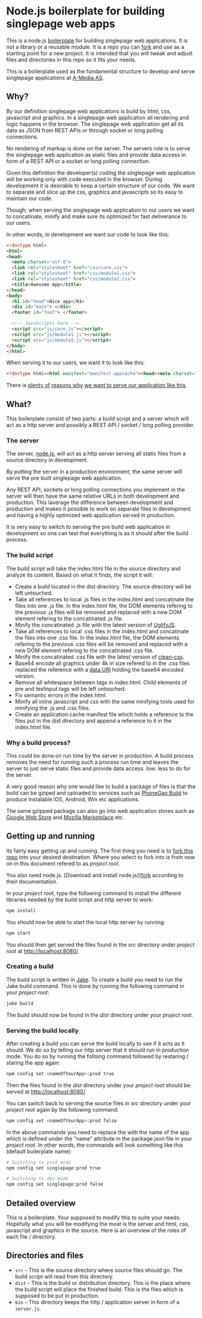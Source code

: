 # Node.js boilerplate for building singlepage web apps

This is a node.js [boilerplate](http://en.wikipedia.org/wiki/Boilerplate_code) for building singlepage web applications. It is not a library or a reusable module. It is a repo you can [fork](https://help.github.com/articles/fork-a-repo) and use as a starting point for a new project. It is intended that you will tweak and adjust files and directories in this repo so it fits your needs.

This is a boilerplate used as the fundamental structure to develop and serve singlepage applications at [A-Media AS](http://amedia.no/?page_id=16).


## Why?

By our definition singlepage web applications is build by html, css, javascript and graphics. In a singlepage web application all rendering and logic happens in the browser. The singlepage web application get all its data as JSON from REST APIs or through socket or long polling connections.

No rendering of markup is done on the server. The servers role is to serve the singlepage web application as static files and provide data access in form of a REST API or a socket or long polling connection.

Given this definition the developer(s) coding the singlepage web application will be working only with code executed in the browser. During development it is desirable to keep a certain structure of our code. We want to separate and slice up the css, graphics and javascripts so its easy to maintain our code.

Though; when serving the singlepage web application to our users we want to concatinate, minify and make sure its optimized for fast deliverance to our users.

In other words; in development we want our code to look like this:

```html
<!doctype html>
<html>
<head>
  <meta charset="utf-8">
  <link rel="stylesheet" href="css/core.css">
  <link rel="stylesheet" href="css/module1.css">
  <link rel="stylesheet" href="css/module2.css">
  <title>Awesome App</title>
</head>
<body>
  <h1 id="head">Nice app</h1>
  <div id="main"> </div>
  <footer id="foot"> </footer>

  <!-- JavaScripts here -->
  <script src="js/core.js"></script>
  <script src="js/module1.js"></script>
  <script src="js/module2.js"></script>
</body>
</html>
```

When serving it to our users, we want it to look like this:

```html
<!doctype html><html manifest="manifest.appcache"><head><meta charset="utf-8"><title>Awesome App</title><link href="css/app.min.css" rel="stylesheet"></head><body><h1 id="head">Nice app</h1><div id="main"></div><footer id="foot"></footer><script src="js/app.min.js"></script></body></html>
```

There is [plenty of](http://developer.yahoo.com/performance/rules.html) [reasons why](https://developers.google.com/speed/docs/best-practices/rules_intro) [we want to serve our application like this](http://calendar.perfplanet.com/).


## What?

This boilerplate consist of two parts: a build script and a server which will act as a http server and possibly a REST API / socket / long polling provider.

### The server

The server, [node.js](http://nodejs.org/), will act as a http server serving all static files from a source directory in development.

By putting the server in a production environment, the same server will serve the pre built singlepage web application.

Any REST API, sockets or long polling connections you implement in the server will then have the same relative URLs in both development and production. This laverage the difference between development and production and makes it possible to work on separate files in development and having a highly optimized web application served in production.

It is very easy to switch to serving the pre build web application in development so one can test that everything is as it should after the build process.

### The build script

The build script will take the index.html file in the source directory and analyze its content. Based on what it finds, the script it will:

 - Create a build located in the dist directory. The source directory will be left untouched.
 - Take all references to local .js files in the index.html and concatinate the files into one .js file. In the index.html file, the DOM elements refering to the previous .js files will be removed and replaced with a new DOM element refering to the concatinated .js file.
 - Minify the concatinated .js file with the latest version of [UglifyJS](https://github.com/mishoo/UglifyJS2).
 - Take all references to local .css files in the index.html and concatinate the files into one .css file. In the index.html file, the DOM elements refering to the previous .css files will be removed and replaced with a new DOM element refering to the concatinated .css file.
 - Minify the concatinated .css file with the latest version of [clean-css](https://github.com/GoalSmashers/clean-css).
 - Base64 encode all graphics under 4k in size refered to in the .css files replaced the reference with a [data URI](http://en.wikipedia.org/wiki/Data_URI_scheme) holding the base64 encoded version.
 - Remove all whitespace between tags in index.html. Child elements of pre and textinput tags will be left untouched.
 - Fix semantic errors in the index.html.
 - Minify all inline javascript and css with the same minifying tools used for minifying the .js and .css files.
 - Create an application.cache manifest file which holds a reference to the files put in the dist directory and append a reference to it in the index.html file.

### Why a build process?

This could be done on run time by the server in production. A build process removes the need for running such a process run time and leaves the server to just serve static files and provide data access. Iow: less to do for the server.

A very good reason why one would like to build a package of files is that the build can be gziped and uploaded to services such as [PhoneGap Build](https://build.phonegap.com/) to produce instalable iOS, Android, Win etc applications.

The same gzipped package can also go into web application stores such as [Google Web Store](https://chrome.google.com/webstore/) and [Mozilla Marketplace](http://www.mozilla.org/en-US/apps/) etc.


## Getting up and running

Its fairly easy getting up and running. The first thing you need is to [fork this repo](https://help.github.com/articles/fork-a-repo) into your desired destination. Where you select to fork into is from now on in this document refered to as _project root_.

You also need node.js. [Download and install node.js]([fork](https://help.github.com/articles/fork-a-repo) according to their documentation.

In your _project root_, type the following command to install the different libraries needed by the build script and http server to work:

```bash
npm install
```

You should now be able to start the local http server by running:

```bash
npm start
```

You should then get served the files found in the *src* directory under _project root_ at [http://localhost:8080/](http://localhost:8080/).

### Creating a build

The build script is written in [Jake](https://github.com/mde/jake). To create a build you need to run the Jake build command. This is done by running the following command in your _project root_:

```bash
jake build
```

The build should now be found in the *dist* directory under your _project root_.

### Serving the build locally

After creating a build you can serve the build locally to see if it acts as it should. We do so by telling our http server that it should run in production mode. You do so by running the folloing command followed by restaring / staring the app again:

```bash
npm config set <nameOfYourApp>:prod true
```

Then the files found in the *dist* directory under your _project root_ should be served at [http://localhost:8080/](http://localhost:8080/).

You can switch back to serving the source files in *src* directory under your _project root_ again by the following command:

```bash
npm config set <nameOfYourApp>:prod false
```

In the above commands you need to replace the <nameOfYourApp> with the name of the app which is defined under the "name" attribute in the package.json file in your _project root_. In other words, the commands will look something like this (default builerplate name):

```bash
# Switching to prod mode
npm config set singlepage:prod true

# Switching to dev mode
npm config set singlepage:prod false
```


## Detailed overview

This is a boilerplate. Your supposed to modify this to suite your needs. Hopefully what you will be modifying the most is the server and html, css, javascript and graphics in the source. Here is an overview of the roles of each file / directory.

## Directories and files

 - ```src``` - This is the source directory where source files should go. The build script will read from this directory.
 - ```dist``` - This is the build or distribution directory. This is the place where the build script will place the finished build. This is the files which is supposed to be put in production.
 - ```bin``` - This directory keeps the http / application server in form of a ```server.js```.